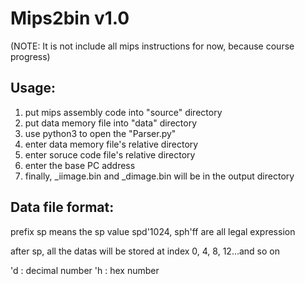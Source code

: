 # Mips2bin v1.0
(NOTE: It is not include all mips instructions for now, because course progress)

## Usage:
1. put mips assembly code into "source" directory
2. put data memory file into "data" directory
3. use python3 to open the "Parser.py"
4. enter data memory file's relative directory
5. enter soruce code file's relative directory
6. enter the base PC address
7. finally, <source file name>_iimage.bin and <data file name>_dimage.bin will be in the output directory

## Data file format:
prefix sp means the sp value
spd'1024, sph'ff are all legal expression

after sp, all the datas will be stored at index 0, 4, 8, 12...and so on

'd : decimal number
'h : hex number

